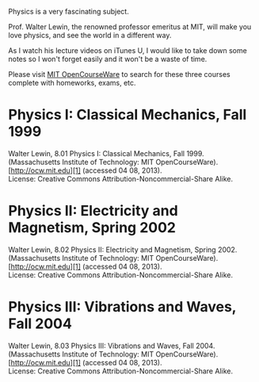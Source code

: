 Physics is a very fascinating subject. 

Prof. Walter Lewin, the renowned professor emeritus at MIT, will make you love physics, and see the world in a different way.

As I watch his lecture videos on iTunes U, I would like to take down some notes so I won't forget easily and it won't be a waste of time. 

Please visit [MIT OpenCourseWare][1] to search for these three courses complete with homeworks, exams, etc.

# Physics I: Classical Mechanics, Fall 1999

Walter Lewin, 8.01 Physics I: Classical Mechanics, Fall 1999.<br>
(Massachusetts Institute of Technology: MIT OpenCourseWare).<br>
[http://ocw.mit.edu][1] (accessed 04 08, 2013).<br>
License: Creative Commons Attribution-Noncommercial-Share Alike.

# Physics II: Electricity and Magnetism, Spring 2002

Walter Lewin, 8.02 Physics II: Electricity and Magnetism, Spring 2002.<br>
(Massachusetts Institute of Technology: MIT OpenCourseWare).<br>
[http://ocw.mit.edu][1] (accessed 04 08, 2013).<br>
License: Creative Commons Attribution-Noncommercial-Share Alike.

# Physics III: Vibrations and Waves, Fall 2004

Walter Lewin, 8.03 Physics III: Vibrations and Waves, Fall 2004.<br>
(Massachusetts Institute of Technology: MIT OpenCourseWare).<br>
[http://ocw.mit.edu][1] (accessed 04 08, 2013).<br>
License: Creative Commons Attribution-Noncommercial-Share Alike.

[1]: http://ocw.mit.edu "MIT OpenCourseWare"
[2]: http://www.apple.com/education/itunes-u/ "iTunes U"